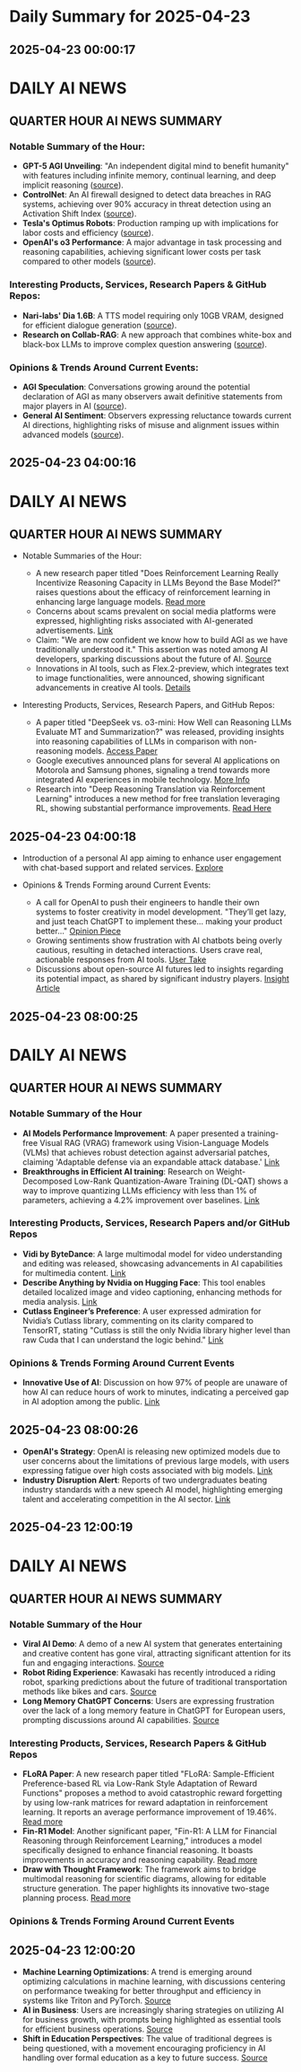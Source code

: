 # Daily Summary for 2025-04-23

## 2025-04-23 00:00:17

# DAILY AI NEWS

## QUARTER HOUR AI NEWS SUMMARY

### Notable Summary of the Hour:
- **GPT-5 AGI Unveiling**: "An independent digital mind to benefit humanity" with features including infinite memory, continual learning, and deep implicit reasoning ([source](https://x.com/i/web/status/1914831587797274976)).
- **ControlNet**: An AI firewall designed to detect data breaches in RAG systems, achieving over 90% accuracy in threat detection using an Activation Shift Index ([source](https://x.com/i/web/status/1914819757485740364)).
- **Tesla's Optimus Robots**: Production ramping up with implications for labor costs and efficiency ([source](https://x.com/i/web/status/1914804222698062308)).
- **OpenAI's o3 Performance**: A major advantage in task processing and reasoning capabilities, achieving significant lower costs per task compared to other models ([source](https://x.com/i/web/status/1914810462434210124)).

### Interesting Products, Services, Research Papers & GitHub Repos:
- **Nari-labs' Dia 1.6B**: A TTS model requiring only 10GB VRAM, designed for efficient dialogue generation ([source](https://x.com/i/web/status/1914812257969598637)).
- **Research on Collab-RAG**: A new approach that combines white-box and black-box LLMs to improve complex question answering ([source](https://x.com/i/web/status/1914804645366505838)).

### Opinions & Trends Around Current Events:
- **AGI Speculation**: Conversations growing around the potential declaration of AGI as many observers await definitive statements from major players in AI ([source](https://x.com/i/web/status/1914805756735709560)).
- **General AI Sentiment**: Observers expressing reluctance towards current AI directions, highlighting risks of misuse and alignment issues within advanced models ([source](https://x.com/i/web/status/1914774264957333924)).

## 2025-04-23 04:00:16

# DAILY AI NEWS

## QUARTER HOUR AI NEWS SUMMARY  
- Notable Summaries of the Hour:  
  - A new research paper titled "Does Reinforcement Learning Really Incentivize Reasoning Capacity in LLMs Beyond the Base Model?" raises questions about the efficacy of reinforcement learning in enhancing large language models. [Read more](https://x.com/i/web/status/1914886997078130980)  
  - Concerns about scams prevalent on social media platforms were expressed, highlighting risks associated with AI-generated advertisements. [Link](https://x.com/i/web/status/1914889964648849725)  
  - Claim: "We are now confident we know how to build AGI as we have traditionally understood it." This assertion was noted among AI developers, sparking discussions about the future of AI. [Source](https://x.com/i/web/status/1914850991050252810)  
  - Innovations in AI tools, such as Flex.2-preview, which integrates text to image functionalities, were announced, showing significant advancements in creative AI tools. [Details](https://x.com/i/web/status/1914879462937862614)  

- Interesting Products, Services, Research Papers, and GitHub Repos:  
  - A paper titled "DeepSeek vs. o3-mini: How Well can Reasoning LLMs Evaluate MT and Summarization?" was released, providing insights into reasoning capabilities of LLMs in comparison with non-reasoning models. [Access Paper](https://x.com/i/web/status/1914881413918417129)  
  - Google executives announced plans for several AI applications on Motorola and Samsung phones, signaling a trend towards more integrated AI experiences in mobile technology. [More Info](https://x.com/i/web/status/1914881298398896224)  
  - Research into "Deep Reasoning Translation via Reinforcement Learning" introduces a new method for free translation leveraging RL, showing substantial performance improvements. [Read Here](https://x.com/i/web/status/1914850962914583036)

## 2025-04-23 04:00:18

- Introduction of a personal AI app aiming to enhance user engagement with chat-based support and related services. [Explore](https://x.com/i/web/status/1914835542014836836)  

- Opinions & Trends Forming around Current Events:  
  - A call for OpenAI to push their engineers to handle their own systems to foster creativity in model development. "They’ll get lazy, and just teach ChatGPT to implement these… making your product better…" [Opinion Piece](https://x.com/i/web/status/1914885599812608283)  
  - Growing sentiments show frustration with AI chatbots being overly cautious, resulting in detached interactions. Users crave real, actionable responses from AI tools. [User Take](https://x.com/i/web/status/1914834082019549304)  
  - Discussions about open-source AI futures led to insights regarding its potential impact, as shared by significant industry players. [Insight Article](https://x.com/i/web/status/1914882639485640966)

## 2025-04-23 08:00:25

# DAILY AI NEWS

## QUARTER HOUR AI NEWS SUMMARY

### Notable Summary of the Hour
- **AI Models Performance Improvement**: A paper presented a training-free Visual RAG (VRAG) framework using Vision-Language Models (VLMs) that achieves robust detection against adversarial patches, claiming 'Adaptable defense via an expandable attack database.' [Link](https://x.com/i/web/status/1914942566828589225)
- **Breakthroughs in Efficient AI training**: Research on Weight-Decomposed Low-Rank Quantization-Aware Training (DL-QAT) shows a way to improve quantizing LLMs efficiency with less than 1% of parameters, achieving a 4.2% improvement over baselines. [Link](https://x.com/i/web/status/1914912115913359639)

### Interesting Products, Services, Research Papers and/or GitHub Repos
- **Vidi by ByteDance**: A large multimodal model for video understanding and editing was released, showcasing advancements in AI capabilities for multimedia content. [Link](https://x.com/i/web/status/1914925322413264937)
- **Describe Anything by Nvidia on Hugging Face**: This tool enables detailed localized image and video captioning, enhancing methods for media analysis. [Link](https://x.com/i/web/status/1914917564137828622)
- **Cutlass Engineer’s Preference**: A user expressed admiration for Nvidia’s Cutlass library, commenting on its clarity compared to TensorRT, stating "Cutlass is still the only Nvidia library higher level than raw Cuda that I can understand the logic behind." [Link](https://x.com/i/web/status/1914948573097070628)

### Opinions & Trends Forming Around Current Events
- **Innovative Use of AI**: Discussion on how 97% of people are unaware of how AI can reduce hours of work to minutes, indicating a perceived gap in AI adoption among the public. [Link](https://x.com/i/web/status/1914942186073838036)

## 2025-04-23 08:00:26

- **OpenAI's Strategy**: OpenAI is releasing new optimized models due to user concerns about the limitations of previous large models, with users expressing fatigue over high costs associated with big models. [Link](https://x.com/i/web/status/1914939396672938109)
- **Industry Disruption Alert**: Reports of two undergraduates beating industry standards with a new speech AI model, highlighting emerging talent and accelerating competition in the AI sector. [Link](https://x.com/i/web/status/1914930001536811330)

## 2025-04-23 12:00:19

# DAILY AI NEWS

## QUARTER HOUR AI NEWS SUMMARY

### Notable Summary of the Hour
- **Viral AI Demo**: A demo of a new AI system that generates entertaining and creative content has gone viral, attracting significant attention for its fun and engaging interactions. [Source](https://x.com/i/web/status/1915011420472639689)
- **Robot Riding Experience**: Kawasaki has recently introduced a riding robot, sparking predictions about the future of traditional transportation methods like bikes and cars. [Source](https://x.com/i/web/status/1914999863655497740)
- **Long Memory ChatGPT Concerns**: Users are expressing frustration over the lack of a long memory feature in ChatGPT for European users, prompting discussions around AI capabilities. [Source](https://x.com/i/web/status/1914999275353760176)

### Interesting Products, Services, Research Papers & GitHub Repos
- **FLoRA Paper**: A new research paper titled "FLoRA: Sample-Efficient Preference-based RL via Low-Rank Style Adaptation of Reward Functions" proposes a method to avoid catastrophic reward forgetting by using low-rank matrices for reward adaptation in reinforcement learning. It reports an average performance improvement of 19.46%. [Read more](https://x.com/i/web/status/1915003720225480708)
- **Fin-R1 Model**: Another significant paper, "Fin-R1: A LLM for Financial Reasoning through Reinforcement Learning," introduces a model specifically designed to enhance financial reasoning. It boasts improvements in accuracy and reasoning capability. [Read more](https://x.com/i/web/status/1914988620743688678)
- **Draw with Thought Framework**: The framework aims to bridge multimodal reasoning for scientific diagrams, allowing for editable structure generation. The paper highlights its innovative two-stage planning process. [Read more](https://x.com/i/web/status/1914957917771718987)

### Opinions & Trends Forming Around Current Events

## 2025-04-23 12:00:20

- **Machine Learning Optimizations**: A trend is emerging around optimizing calculations in machine learning, with discussions centering on performance tweaking for better throughput and efficiency in systems like Triton and PyTorch. [Source](https://x.com/i/web/status/1914992003164577811)
- **AI in Business**: Users are increasingly sharing strategies on utilizing AI for business growth, with prompts being highlighted as essential tools for efficient business operations. [Source](https://x.com/i/web/status/1914990161097879846)
- **Shift in Education Perspectives**: The value of traditional degrees is being questioned, with a movement encouraging proficiency in AI handling over formal education as a key to future success. [Source](https://x.com/i/web/status/1914953319836958815)


